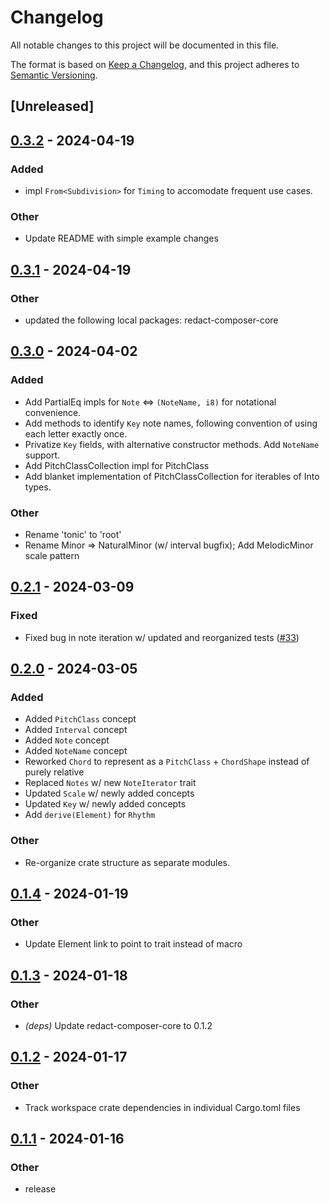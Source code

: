 # Changelog
All notable changes to this project will be documented in this file.

The format is based on [Keep a Changelog](https://keepachangelog.com/en/1.0.0/),
and this project adheres to [Semantic Versioning](https://semver.org/spec/v2.0.0.html).

## [Unreleased]

## [0.3.2](https://github.com/dousto/redact-composer/compare/redact-composer-musical-v0.3.1...redact-composer-musical-v0.3.2) - 2024-04-19

### Added
- impl `From<Subdivision>` for `Timing` to accomodate frequent use cases.

### Other
- Update README with simple example changes

## [0.3.1](https://github.com/dousto/redact-composer/compare/redact-composer-musical-v0.3.0...redact-composer-musical-v0.3.1) - 2024-04-19

### Other
- updated the following local packages: redact-composer-core

## [0.3.0](https://github.com/dousto/redact-composer/compare/redact-composer-musical-v0.2.1...redact-composer-musical-v0.3.0) - 2024-04-02

### Added
- Add PartialEq impls for `Note` <=> `(NoteName, i8)` for notational convenience.
- Add methods to identify `Key` note names, following convention of using each letter exactly once.
- Privatize `Key` fields, with alternative constructor methods. Add `NoteName` support.
- Add PitchClassCollection impl for PitchClass
- Add blanket implementation of PitchClassCollection for iterables of Into<PitchClass> types.

### Other
- Rename 'tonic' to 'root'
- Rename Minor => NaturalMinor (w/ interval bugfix); Add MelodicMinor scale pattern

## [0.2.1](https://github.com/dousto/redact-composer/compare/redact-composer-musical-v0.2.0...redact-composer-musical-v0.2.1) - 2024-03-09

### Fixed
- Fixed bug in note iteration w/ updated and reorganized tests ([#33](https://github.com/dousto/redact-composer/pull/33))

## [0.2.0](https://github.com/dousto/redact-composer/compare/redact-composer-musical-v0.1.4...redact-composer-musical-v0.2.0) - 2024-03-05

### Added
- Added `PitchClass` concept
- Added `Interval` concept
- Added `Note` concept
- Added `NoteName` concept
- Reworked `Chord` to represent as a `PitchClass` + `ChordShape` instead of purely relative
- Replaced `Notes` w/ new `NoteIterator` trait
- Updated `Scale` w/ newly added concepts
- Updated `Key` w/ newly added concepts
- Add `derive(Element)` for `Rhythm`

### Other
- Re-organize crate structure as separate modules.

## [0.1.4](https://github.com/dousto/redact-composer/compare/redact-composer-musical-v0.1.3...redact-composer-musical-v0.1.4) - 2024-01-19

### Other
- Update Element link to point to trait instead of macro

## [0.1.3](https://github.com/dousto/redact-composer/compare/redact-composer-musical-v0.1.2...redact-composer-musical-v0.1.3) - 2024-01-18

### Other
- *(deps)* Update redact-composer-core to 0.1.2

## [0.1.2](https://github.com/dousto/redact-composer/compare/redact-composer-musical-v0.1.1...redact-composer-musical-v0.1.2) - 2024-01-17

### Other
- Track workspace crate dependencies in individual Cargo.toml files

## [0.1.1](https://github.com/dousto/redact-composer/compare/redact-composer-musical-v0.1.0...redact-composer-musical-v0.1.1) - 2024-01-16

### Other
- release
